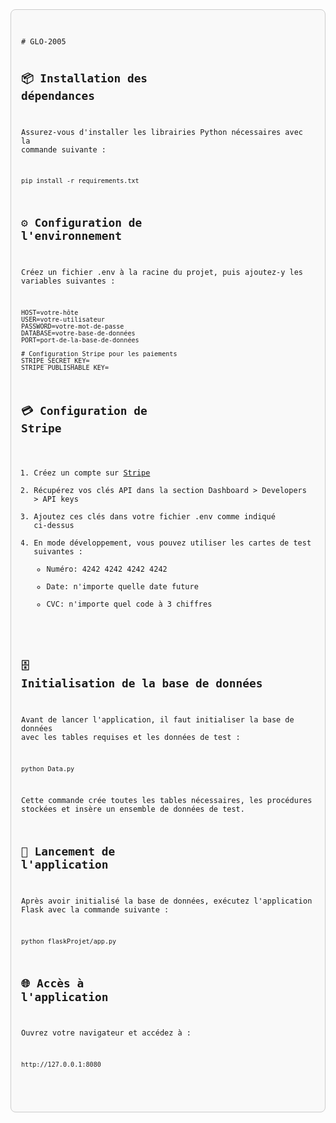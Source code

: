 <div style="border: 1px solid #ccc; padding: 16px; border-radius: 8px; background-color: #f9f9f9; font-family: monospace;">
<pre><code>
# GLO-2005

## 📦 Installation des dépendances
Assurez-vous d'installer les librairies Python nécessaires avec la commande suivante :

    pip install -r requirements.txt

## ⚙️ Configuration de l'environnement
Créez un fichier .env à la racine du projet, puis ajoutez-y les variables suivantes :

    HOST=votre-hôte
    USER=votre-utilisateur
    PASSWORD=votre-mot-de-passe
    DATABASE=votre-base-de-données
    PORT=port-de-la-base-de-données
    
    # Configuration Stripe pour les paiements
    STRIPE_SECRET_KEY=
    STRIPE_PUBLISHABLE_KEY=

## 💳 Configuration de Stripe
1. Créez un compte sur [Stripe](https://stripe.com)
2. Récupérez vos clés API dans la section Dashboard > Developers > API keys
3. Ajoutez ces clés dans votre fichier .env comme indiqué ci-dessus
4. En mode développement, vous pouvez utiliser les cartes de test suivantes :
   - Numéro: 4242 4242 4242 4242
   - Date: n'importe quelle date future
   - CVC: n'importe quel code à 3 chiffres
   

## 🗄️ Initialisation de la base de données
Avant de lancer l'application, il faut initialiser la base de données avec les tables requises et les données de test :

    python Data.py

Cette commande crée toutes les tables nécessaires, les procédures stockées et insère un ensemble de données de test.

## 🚀 Lancement de l'application
Après avoir initialisé la base de données, exécutez l'application Flask avec la commande suivante :

    python flaskProjet/app.py

## 🌐 Accès à l'application
Ouvrez votre navigateur et accédez à :

    http://127.0.0.1:8080
</code></pre>
</div>
